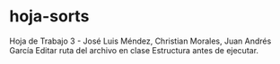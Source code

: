 # hoja-sorts
Hoja de Trabajo 3 - José Luis Méndez, Christian Morales, Juan Andrés García
Editar ruta del archivo en clase Estructura antes de ejecutar.
